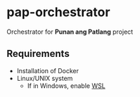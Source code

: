 # pap-orchestrator
Orchestrator for __Punan ang Patlang__ project

## Requirements
- Installation of Docker
- Linux/UNIX system
    - If in Windows, enable [WSL](https://learn.microsoft.com/en-us/windows/wsl/install)
